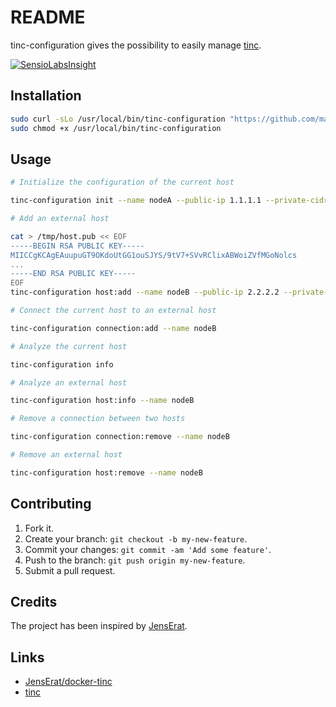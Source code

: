 # README

tinc-configuration gives the possibility to easily manage [tinc](https://www.tinc-vpn.org/).

[![SensioLabsInsight](https://insight.sensiolabs.com/projects/7ec0a156-1b9c-4103-ae46-65c69531e593/big.png)](https://insight.sensiolabs.com/projects/7ec0a156-1b9c-4103-ae46-65c69531e593)

## Installation

```sh
sudo curl -sLo /usr/local/bin/tinc-configuration "https://github.com/mauchede/tinc-configuration/raw/master/dist/tinc-configuration.phar"
sudo chmod +x /usr/local/bin/tinc-configuration
```

## Usage

```sh
# Initialize the configuration of the current host

tinc-configuration init --name nodeA --public-ip 1.1.1.1 --private-cidr 10.0.0.1/32

# Add an external host

cat > /tmp/host.pub << EOF
-----BEGIN RSA PUBLIC KEY-----
MIICCgKCAgEAuupuGT9OKdoUtGG1ouSJYS/9tV7+SVvRClixABWoiZVfMGoNolcs
...
-----END RSA PUBLIC KEY-----
EOF
tinc-configuration host:add --name nodeB --public-ip 2.2.2.2 --private-cidr 10.0.0.2 --public-key /tmp/host.pub

# Connect the current host to an external host

tinc-configuration connection:add --name nodeB

# Analyze the current host

tinc-configuration info

# Analyze an external host

tinc-configuration host:info --name nodeB

# Remove a connection between two hosts

tinc-configuration connection:remove --name nodeB

# Remove an external host

tinc-configuration host:remove --name nodeB
```

## Contributing

1. Fork it.
2. Create your branch: `git checkout -b my-new-feature`.
3. Commit your changes: `git commit -am 'Add some feature'`.
4. Push to the branch: `git push origin my-new-feature`.
5. Submit a pull request.

## Credits

The project has been inspired by [JensErat](https://github.com/JensErat).

## Links

* [JensErat/docker-tinc](https://github.com/JensErat/docker-tinc)
* [tinc](https://www.tinc-vpn.org/)
